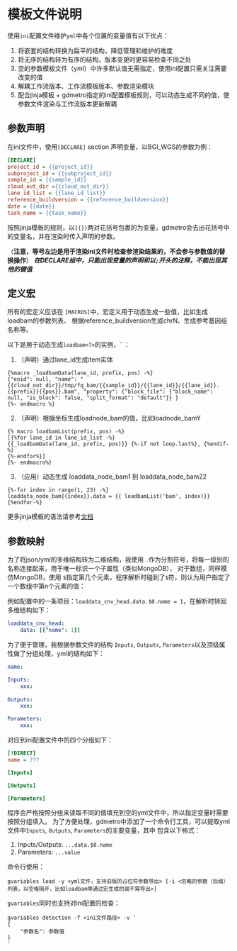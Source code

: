 # 模板文件说明

使用`ini`配置文件维护`yml`中各个位置的变量值有以下优点：

1. 将嵌套的结构转换为扁平的结构，降低管理和维护的难度
2. 将无序的结构转为有序的结构，版本变更时更容易检查不同之处
3. 空的参数模板文件（yml）中许多默认值无需指定，使用ini配置只需关注需要改变的值
4. 解耦工作流版本、工作流模板版本、参数渲染模块
5. 配合jinja模板 + gdmetro指定的ini配置模板规则，可以动态生成不同的值，使参数文件渲染与工作流版本更新解耦


## 参数声明

在ini文件中，使用`[DECLARE]` section 声明变量，以BGI_WGS的参数为例：

```ini
[DECLARE]
project_id = {{project_id}}
subproject_id = {{subproject_id}}
sample_id = {{sample_id}}
cloud_out_dir ={{cloud_out_dir}}
lane_id_list = {{lane_id_list}}
reference_buildversion = {{reference_buildversion}}
date = {{date}}
task_name = {{task_name}}
```

按照jinja模板的规则，以`{{}}`两对花括号包裹的为变量，gdmetro会去出花括号中的变量名，并在渲染时传入声明的参数。

（**注意，等号左边是用于渲染ini文件时检查参渲染结果的，不会参与参数值的替换操作**）
***在DECLARE组中，只能出现变量的声明和以`;`开头的注释，不能出现其他的键值***

## 定义宏

所有的宏定义应该在 `[MACROS]`中，宏定义用于动态生成一些值，比如生成loadbam的参数列表、
根据reference_buildversion生成chrN、生成参考基因组名称等。

以下是用于动态生成`loadbam<?>`的实例，``：

1. （声明）通过lane_id生成item实体
```
{%macro _loadbamData(lane_id, prefix, pos) -%}
{"enid": null, "name": "{{cloud_out_dir}}/tmp/fq_bam/{{sample_id}}/{{lane_id}}/{{lane_id}}.{{prefix}}{{pos}}.bam", "property": {"block_file": {"block_name": null, "is_block": false, "split_format": "default"}} }
{%- endmacro %}
```
2. （声明）根据坐标生成loadnode_bam<pos>的值，比如loadnode_bamY
```
{% macro loadbamList(prefix, pos) -%}
[{%for lane_id in lane_id_list -%}
{{_loadbamData(lane_id, prefix, pos)}} {%-if not loop.last%}, {%endif-%}
{%-endfor%}]
{%- endmacro%}
```

3. （应用）动态生成 loaddata_node_bam1 到 loaddata_node_bam22 
```
{%-for index in range(1, 23) -%}
loaddata_node_bam{{index}}.data = {{ loadbamList('bam', index)}}
{%endfor-%}
```

更多jinja模板的语法请参考[文档](http://docs.jinkan.org/docs/jinja2/templates.html#if)

## 参数映射

为了将json/yml的多维结构转为二维结构，我使用 `.`作为分割符号，将每一级别的名称连接起来，用于唯一标识一个子属性（类似MongoDB），
对于数组，同样模仿MongoDB，使用 `$`指定第几个元素，程序解析时碰到了`$`符，则认为用户指定了一个数组中第n个元素的值：

例如配置中的一条项目：`loaddata_cnv_head.data.$0.name = 1`，在解析时转回多维结构如下：
```yaml
loaddata_cnv_head:
    data: [{"name": 1}]

```

为了便于管理，我根据参数文件的结构 `Inputs`, `Outputs`, `Parameters`以及顶级属性做了分组处理，yml的结构如下：

```yaml
name: 

Inputs:
    xxx:
    
Outputs:
    xxx:

Parameters:
    xxx:

```
对应到ini配置文件中的四个分组如下：

```ini
[!DIRECT]
name = ???

[Inputs]

[Outputs]

[Parameters]

```
程序会严格按照分组来读取不同的值填充到空的yml文件中，所以指定变量时需要按照分组填入。
为了方便处理，gdmetro中添加了一个命令行工具，可以提取yml文件中`Inputs`, `Outputs`, `Parameters`的主要变量，其中
包含以下格式：

1. Inputs/Outputs: `...data.$0.name`
2. Parameters: `...value`

命令行使用：
```shell
gvariables load -y <yml文件，支持旧版的占位符参数导出> [-i <忽略的参数（后缀）列表，以空格隔开，比如loadbam等通过宏生成的就不需导出>]
```

`gvariables`同时也支持对ini配置的检查：

```shell
gvariables detection -f <ini文件路径> -v '
{
    "参数名": 参数值
}
'
```

